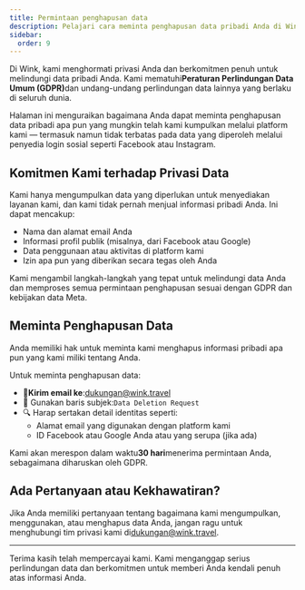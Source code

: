 ```yaml
---
title: Permintaan penghapusan data
description: Pelajari cara meminta penghapusan data pribadi Anda di Wink.
sidebar:
  order: 9
---
```

Di Wink, kami menghormati privasi Anda dan berkomitmen penuh untuk melindungi data pribadi Anda. Kami mematuhi**Peraturan Perlindungan Data Umum (GDPR)**&#x64;an undang-undang perlindungan data lainnya yang berlaku di seluruh dunia.

Halaman ini menguraikan bagaimana Anda dapat meminta penghapusan data pribadi apa pun yang mungkin telah kami kumpulkan melalui platform kami — termasuk namun tidak terbatas pada data yang diperoleh melalui penyedia login sosial seperti Facebook atau Instagram.

## Komitmen Kami terhadap Privasi Data

Kami hanya mengumpulkan data yang diperlukan untuk menyediakan layanan kami, dan kami tidak pernah menjual informasi pribadi Anda. Ini dapat mencakup:

* Nama dan alamat email Anda
* Informasi profil publik (misalnya, dari Facebook atau Google)
* Data penggunaan atau aktivitas di platform kami
* Izin apa pun yang diberikan secara tegas oleh Anda

Kami mengambil langkah-langkah yang tepat untuk melindungi data Anda dan memproses semua permintaan penghapusan sesuai dengan GDPR dan kebijakan data Meta.

## Meminta Penghapusan Data

Anda memiliki hak untuk meminta kami menghapus informasi pribadi apa pun yang kami miliki tentang Anda.

Untuk meminta penghapusan data:

* 📧**Kirim email ke**:[dukungan@wink.travel](mailto:support@wink.travel)
* 📝 Gunakan baris subjek:`Data Deletion Request`
* 🔍 Harap sertakan detail identitas seperti:
  * Alamat email yang digunakan dengan platform kami
  * ID Facebook atau Google Anda atau yang serupa (jika ada)

Kami akan merespon dalam waktu**30 hari**menerima permintaan Anda, sebagaimana diharuskan oleh GDPR.

## Ada Pertanyaan atau Kekhawatiran?

Jika Anda memiliki pertanyaan tentang bagaimana kami mengumpulkan, menggunakan, atau menghapus data Anda, jangan ragu untuk menghubungi tim privasi kami di[dukungan@wink.travel](mailto:support@wink.travel).

***

Terima kasih telah mempercayai kami. Kami menganggap serius perlindungan data dan berkomitmen untuk memberi Anda kendali penuh atas informasi Anda.

